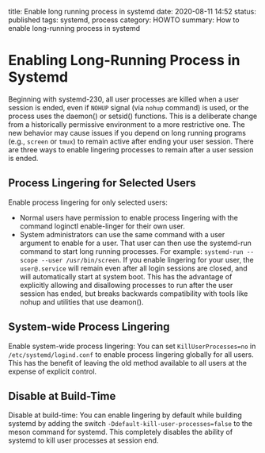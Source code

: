 title: Enable long running process in systemd
date: 2020-08-11 14:52
status: published
tags: systemd, process
category: HOWTO
summary: How to enable long-running process in systemd

Enabling Long-Running Process in Systemd
===========================

Beginning with systemd-230, all user processes are killed when a user 
session is ended, even if `NOHUP` signal (via `nohup` command) is used, 
or the process uses the daemon() or setsid() functions. 
This is a deliberate change from a historically permissive environment 
to a more restrictive one. 
The new behavior may cause issues if you depend on long running 
programs (e.g., `screen` or `tmux`) to remain active after ending your 
user session. 
There are three ways to enable lingering processes to remain after 
a user session is ended.

Process Lingering for Selected Users
------------------------------------
Enable process lingering for only selected users: 
* Normal users have permission to enable process lingering with the 
command loginctl enable-linger for their own user. 
* System administrators can use the same command with a user argument 
to enable for a user.  That user can then use the systemd-run command to 
start long running processes. For example: `systemd-run --scope --user /usr/bin/screen`. 
If you enable lingering for your user, the `user@.service` will remain even 
after all login sessions are closed, and will automatically start at 
system boot. This has the advantage of explicitly allowing and 
disallowing processes to run after the user session has ended, 
but breaks backwards compatibility with tools like nohup and 
utilities that use deamon().

System-wide Process Lingering
------------------------------

Enable system-wide process lingering: 
You can set `KillUserProcesses=no` in `/etc/systemd/logind.conf` to enable 
process lingering globally for all users. 
This has the benefit of leaving the old method available to all users at 
the expense of explicit control.

Disable at Build-Time
---------------------
Disable at build-time: You can enable lingering by default while 
building systemd by adding the switch `-Ddefault-kill-user-processes=false` 
to the meson command for systemd. 
This completely disables the ability of systemd to kill user 
processes at session end.

